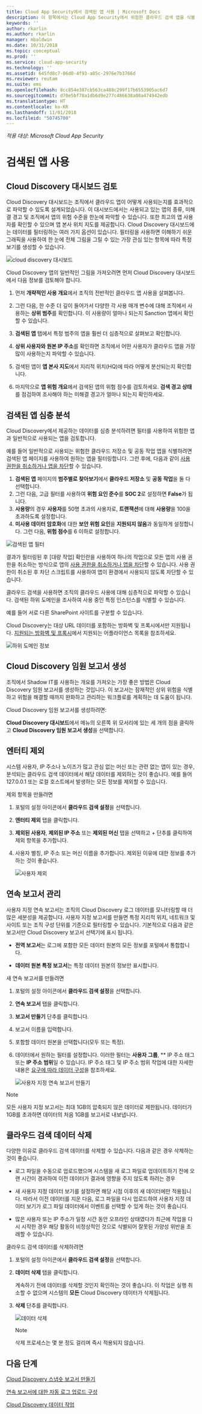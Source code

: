 ```yaml
---
title: Cloud App Security에서 검색된 앱 사용 | Microsoft Docs
description: 이 항목에서는 Cloud App Security에서 위험한 클라우드 검색 앱을 식별 및 해결하기 위한 프로세스를 설명합니다.
keywords: ''
author: rkarlin
ms.author: rkarlin
manager: mbaldwin
ms.date: 10/31/2018
ms.topic: conceptual
ms.prod: ''
ms.service: cloud-app-security
ms.technology: ''
ms.assetid: 645fd8c7-06d0-4f93-a85c-2976e7b3766d
ms.reviewer: reutam
ms.suite: ems
ms.openlocfilehash: 8cc854e387cb563ca488c299f17b6553905ac6d7
ms.sourcegitcommit: d70e5bf78a1db6d9e277c486638a08a474942edb
ms.translationtype: HT
ms.contentlocale: ko-KR
ms.lasthandoff: 11/01/2018
ms.locfileid: "50745700"
---
```

*적용 대상: Microsoft Cloud App Security*


# <a name="working-with-discovered-apps"></a>검색된 앱 사용

## <a name="review-the-cloud-discovery-dashboard"></a>Cloud Discovery 대시보드 검토

Cloud Discovery 대시보드는 조직에서 클라우드 앱이 어떻게 사용되는지를 효과적으로 파악할 수 있도록 설계되었습니다. 이 대시보드에서는 사용되고 있는 앱의 종류, 미해결 경고 및 조직에서 앱의 위험 수준을 한눈에 파악할 수 있습니다. 또한 최고의 앱 사용자를 확인할 수 있으며 앱 본사 위치 지도를 제공합니다. Cloud Discovery 대시보드에는 데이터를 필터링하는 여러 가지 옵션이 있습니다. 필터링을 사용하면 이해하기 쉬운 그래픽을 사용하여 한 눈에 전체 그림을 그릴 수 있는 가장 관심 있는 항목에 따라 특정 보기를 생성할 수 있습니다.

![cloud discovery 대시보드](./media/cloud-discovery-dashboard.png)

Cloud Discovery 앱의 일반적인 그림을 가져오려면 먼저 Cloud Discovery 대시보드에서 다음 정보를 검토해야 합니다.
 
1. 먼저 **개략적인 사용 개요**에서 조직의 전반적인 클라우드 앱 사용을 살펴봅니다.

2. 그런 다음, 한 수준 더 깊이 들어가서 다양한 각 사용 매개 변수에 대해 조직에서 사용하는 **상위 범주**를 확인합니다. 이 사용량이 얼마나 되는지 Sanction 앱에서 확인할 수 있습니다.

3. **검색된 앱** 탭에서 특정 범주의 앱을 훨씬 더 심층적으로 살펴보고 확인합니다.

4. **상위 사용자와 원본 IP 주소**를 확인하면 조직에서 어떤 사용자가 클라우드 앱을 가장 많이 사용하는지 파악할 수 있습니다.
5. 검색된 앱이 **앱 본사 지도**에서 지리적 위치(HQ)에 따라 어떻게 분산되는지 확인합니다.

6. 마지막으로 **앱 위험 개요**에서 검색된 앱의 위험 점수를 검토하세요.  **검색 경고 상태**를 점검하여 조사해야 하는 미해결 경고가 얼마나 되는지 확인하세요.

## <a name="deep-dive-into-discovered-apps"></a>검색된 앱 심층 분석
Cloud Discovery에서 제공하는 데이터를 심층 분석하려면 필터를 사용하여 위험한 앱과 일반적으로 사용되는 앱을 검토합니다.


예를 들어 일반적으로 사용되는 위험한 클라우드 저장소 및 공동 작업 앱을 식별하려면 검색된 앱 페이지를 사용하여 원하는 앱을 필터링합니다. 그런 후에, 다음과 같이 [사용 권한을 취소하거나 앱을 차단](governance-discovery.md)할 수 있습니다.

1. **검색된 앱** 페이지의 **범주별로 찾아보기**에서 **클라우드 저장소** 및 **공동 작업**을 둘 다 선택합니다.
2. 그런 다음, 고급 필터를 사용하여 **위험 요인 준수**를 **SOC 2**로 설정하면 **False**가 됩니다.
3. **사용량**의 경우 **사용자**를 50명 초과의 사용자로, **트랜잭션**에 대해 **사용량**을 100을 초과하도록 설정합니다.
4. **미사용 데이터 암호화**에 대한 **보안 위험 요인**을 **지원되지 않음**과 동일하게 설정합니다. 그런 다음, **위험 점수**를 6 이하로 설정합니다.

![검색된 앱 필터](./media/discovered-app-filters.png)

결과가 필터링된 후 [대량 작업] 확인란을 사용하여 하나의 작업으로 모든 앱의 사용 권한을 취소하는 방식으로 앱의 [사용 권한을 취소하거나 앱을 차단](governance-discovery.md)할 수 있습니다. 사용 권한이 취소된 후 차단 스크립트를 사용하여 앱이 환경에서 사용되지 않도록 차단할 수 있습니다.

클라우드 검색을 사용하면 조직의 클라우드 사용에 대해 심층적으로 파악할 수 있습니다. 검색된 하위 도메인을 조사하여 사용 중인 특정 인스턴스를 식별할 수 있습니다.
     
예를 들어 서로 다른 SharePoint 사이트를 구분할 수 있습니다.

Cloud Discovery는 대상 URL 데이터를 포함하는 방화벽 및 프록시에서만 지원됩니다. [지원되는 방화벽 및 프록시](create-snapshot-cloud-discovery-reports.md#supported-firewalls-and-proxies)에서 지원되는 어플라이언스 목록을 참조하세요.

 ![하위 도메인 정보](./media/discovery-domains.png) 

## <a name="generate-cloud-discovery-executive-report"></a>Cloud Discovery 임원 보고서 생성

조직에서 Shadow IT를 사용하는 개요를 가져오는 가장 좋은 방법은 Cloud Discovery 임원 보고서를 생성하는 것입니다. 이 보고서는 잠재적인 상위 위험을 식별하고 위험을 해결할 때까지 완화하고 관리하는 워크플로를 계획하는 데 도움이 됩니다.

Cloud Discovery 임원 보고서를 생성하려면: 

**Cloud Discovery 대시보드**에서 메뉴의 오른쪽 위 모서리에 있는 세 개의 점을 클릭하고 **Cloud Discovery 임원 보고서 생성**을 선택합니다.

## <a name="exclude-entities"></a>엔터티 제외
시스템 사용자, IP 주소나 노이즈가 많고 관심 없는 머신 또는 관련 없는 앱이 있는 경우, 분석되는 클라우드 검색 데이터에서 해당 데이터를 제외하는 것이 좋습니다. 예를 들어 127.0.0.1 또는 로컬 호스트에서 발생하는 모든 정보를 제외할 수 있습니다.  
  
제외 항목을 만들려면  
  
1. 포털의 설정 아이콘에서 **클라우드 검색 설정**을 선택합니다.  
  
2. **엔터티 제외** 탭을 클릭합니다.  
  
3. **제외된 사용자**, **제외된 IP 주소** 또는 **제외된 머신** 탭을 선택하고 + 단추를 클릭하여 제외 항목을 추가합니다.  
  
4. 사용자 별칭, IP 주소 또는 머신 이름을 추가합니다. 제외된 이유에 대한 정보를 추가하는 것이 좋습니다.  
  
     ![사용자 제외](./media/exclude-user.png "사용자 제외")  
  
## <a name="manage-continuous-reports"></a>연속 보고서 관리  
사용자 지정 연속 보고서는 조직의 Cloud Discovery 로그 데이터를 모니터링할 때 더 많은 세분성을 제공합니다. 사용자 지정 보고서를 만들면 특정 지리적 위치, 네트워크 및 사이트 또는 조직 구성 단위를 기준으로 필터링할 수 있습니다. 기본적으로 다음과 같은 보고서만 Cloud Discovery 보고서 선택기에 표시 됩니다.  
  
- **전역 보고서**는 로그에 포함한 모든 데이터 원본의 모든 정보를 포털에서 통합합니다.  
  
- **데이터 원본 특정 보고서**는 특정 데이터 원본의 정보만 표시합니다.  
  
새 연속 보고서를 만들려면  
  
1. 포털의 설정 아이콘에서 **클라우드 검색 설정**을 선택합니다.  
  
2. **연속 보고서** 탭을 클릭합니다.  
  
3. **보고서 만들기** 단추를 클릭합니다.  
  
4. 보고서 이름을 입력합니다.  
  
5. 포함할 데이터 원본을 선택합니다(모두 또는 특정).  
  
6. 데이터에서 원하는 필터를 설정합니다. 이러한 필터는 **사용자 그룹**, ** IP 주소 태그 또는 **IP 주소 범위**일 수 있습니다. IP 주소 태그 및 IP 주소 범위 작업에 대한 자세한 내용은 [요구에 따라 데이터 구성](ip-tags.md)을 참조하세요.  
  
    ![사용자 지정 연속 보고서 만들기](./media/create-custom-continuous-report.png) 

> [!NOTE]
> 모든 사용자 지정 보고서는 최대 1GB의 압축되지 않은 데이터로 제한됩니다. 데이터가 1GB를 초과하면 데이터의 처음 1GB를 보고서로 내보냅니다.


## <a name="deleting-cloud-discovery-data"></a>클라우드 검색 데이터 삭제  
다양한 이유로 클라우드 검색 데이터를 삭제할 수 있습니다. 다음과 같은 경우 삭제하는 것이 좋습니다.  
  
- 로그 파일을 수동으로 업로드했으며 시스템을 새 로그 파일로 업데이트하기 전에 오랜 시간이 경과하여 이전 데이터가 결과에 영향을 주지 않도록 하려는 경우  
  
- 새 사용자 지정 데이터 보기를 설정하면 해당 시점 이후의 새 데이터에만 적용됩니다. 따라서 이전 데이터를 지운 다음, 로그 파일을 다시 업로드하여 사용자 지정 데이터 보기가 로그 파일 데이터에서 이벤트를 선택할 수 있게 하는 것이 좋습니다.  
  
- 많은 사용자 또는 IP 주소가 일정 시간 동안 오프라인 상태였다가 최근에 작업을 다시 시작한 경우 해당 활동이 비정상적인 것으로 식별되어 잘못된 가양성 위반을 초래할 수 있습니다.  
  
클라우드 검색 데이터를 삭제하려면  
  
1. 포털의 설정 아이콘에서 **클라우드 검색 설정**을 선택합니다.  
  
2. **데이터 삭제** 탭을 클릭합니다.  
  
    계속하기 전에 데이터를 삭제할 것인지 확인하는 것이 좋습니다. 이 작업은 실행 취소할 수 없으며 시스템의 **모든** Cloud Discovery 데이터가 삭제됩니다.  
  
3. **삭제** 단추를 클릭합니다.  
  
    ![데이터 삭제](./media/delete-data.png "데이터 삭제")  
  
   > [!NOTE]  
   >  삭제 프로세스는 몇 분 정도 걸리며 즉시 적용되지 않습니다.  




## <a name="next-steps"></a>다음 단계
 
[Cloud Discovery 스냅숏 보고서 만들기](create-snapshot-cloud-discovery-reports.md)

[연속 보고서에 대한 자동 로그 업로드 구성](configure-automatic-log-upload-for-continuous-reports.md)

[Cloud Discovery 데이터 작업](working-with-cloud-discovery-data.md)

